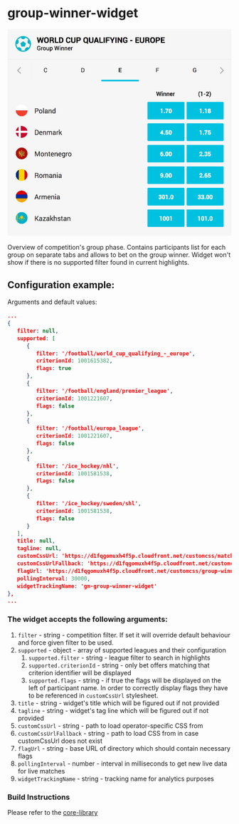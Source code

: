 # group-winner-widget

![](./screenshot.png)

Overview of competition's group phase. Contains participants list for each group on separate tabs and allows to bet on the group winner. Widget won't show if there is no supported filter found in current highlights. 

## Configuration example:

Arguments and default values:

```json
...
{
   filter: null,
   supported: [
      {
         filter: '/football/world_cup_qualifying_-_europe',
         criterionId: 1001615382,
         flags: true
      },
      {
         filter: '/football/england/premier_league',
         criterionId: 1001221607,
         flags: false
      },
      {
         filter: '/football/europa_league',
         criterionId: 1001221607,
         flags: false
      },
      {
         filter: '/ice_hockey/nhl',
         criterionId: 1001581538,
         flags: false
      },
      {
         filter: '/ice_hockey/sweden/shl',
         criterionId: 1001581538,
         flags: false
      }
   ],
   title: null,
   tagline: null,
   customCssUrl: 'https://d1fqgomuxh4f5p.cloudfront.net/customcss/match-overview-widget/{customer}/style.css',
   customCssUrlFallback: 'https://d1fqgomuxh4f5p.cloudfront.net/customcss/match-overview-widget/kambi/style.css',
   flagUrl: 'https://d1fqgomuxh4f5p.cloudfront.net/customcss/group-winner-widget/flags/',
   pollingInterval: 30000,
   widgetTrackingName: 'gm-group-winner-widget'
},
...

```

### The widget accepts the following arguments:

1.  `filter` - string - competition filter. If set it will override default behaviour and force given filter to be used.
2. `supported` - object - array of supported leagues and their configuration
   1. `supported.filter` - string - league filter to search in highlights
   2. `supported.criterionId` - string - only bet offers matching that criterion identifier will be displayed
   3. `supported.flags` - string - if true the flags will be displayed on the left of participant name. In order to correctly display flags they have to be referenced in `customCssUrl` stylesheet.
3. `title` - string - widget's title which will be figured out if not provided
4. `tagline` - string - widget's tag line which will be figured out if not provided
5. `customCssUrl` - string - path to load operator-specific CSS from
6. `customCssUrlFallback` - string - path to load CSS from in case customCssUrl does not exist
7. `flagUrl` - string - base URL of directory which should contain necessary flags
8. `pollingInterval` - number - interval in milliseconds to get new live data for live matches
9. `widgetTrackingName` - string - tracking name for analytics purposes


### Build Instructions

Please refer to the [core-library](https://github.com/kambi-sportsbook-widgets/widget-core-library)
